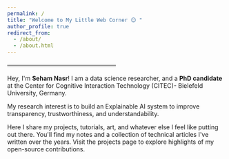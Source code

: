 ```yaml
---
permalink: /
title: "Welcome to My Little Web Corner 😊 "
author_profile: true
redirect_from: 
  - /about/
  - /about.html
---
```

<hr style="border-top: 3px solid lightgray; margin: 20px 0; width: 50%; text-align: left;">




Hey, I'm **Seham Nasr**! I am a data science researcher, and a **PhD candidate** at the Center for Cognitive Interaction Technology (CITEC)- Bielefeld University, Germany.

My research interest is to build an Explainable AI system to improve transparency, trustworthiness, and understandability.

Here I share my projects, tutorials, art, and whatever else I feel like putting out there. You'll find my notes and a collection of technical articles I've written over the years. Visit the projects page to explore highlights of my open-source contributions.




